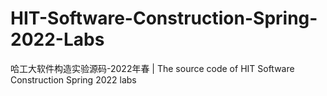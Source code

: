 # HIT-Software-Construction-Spring-2022-Labs
哈工大软件构造实验源码-2022年春 | The source code of HIT Software Construction Spring 2022 labs
